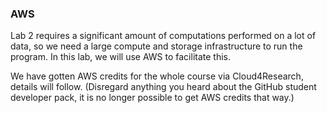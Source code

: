 ### AWS

Lab 2 requires a significant amount of computations performed on a lot of data,
so we need a large compute and storage infrastructure to run the program. In
this lab, we will use AWS to facilitate this.

We have gotten AWS credits for the whole course via Cloud4Research, details will follow. (Disregard anything you heard about the GitHub student developer pack, it is no longer possible to get AWS credits that way.)